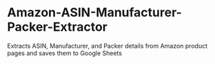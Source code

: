 # Amazon-ASIN-Manufacturer-Packer-Extractor
Extracts ASIN, Manufacturer, and Packer details from Amazon product pages and saves them to Google Sheets
